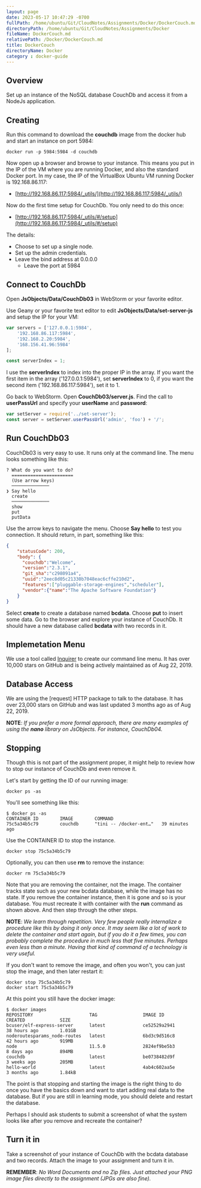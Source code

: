 ```yaml
---
layout: page
date: 2023-05-17 10:47:29 -0700
fullPath: /home/ubuntu/Git/CloudNotes/Assignments/Docker/DockerCouch.md
directoryPath: /home/ubuntu/Git/CloudNotes/Assignments/Docker
fileName: DockerCouch.md
relativePath: /Docker/DockerCouch.md
title: DockerCouch
directoryName: Docker
category : docker-guide
---
```


## Overview

Set up an instance of the NoSQL database CouchDb and access it from a NodeJs application.

## Creating

Run this command to download the **couchdb** image from the docker hub and start an instance on port 5984:

    docker run -p 5984:5984 -d couchdb

Now open up a browser and browse to your instance. This means you put in the IP of the VM where you are running Docker, and also the standard Docker port. In my case, the IP of the VirtualBox Ubuntu VM running Docker is 192.168.86.117:

- [http://192.168.86.117:5984/_utils/](http://192.168.86.117:5984/_utils/)

Now do the first time setup for CouchDb. You only need to do this once:

- [http://192.168.86.117:5984/_utils/#/setup](http://192.168.86.117:5984/_utils/#/setup)

The details:

- Choose to set up a single node.
- Set up the admin credentials.
- Leave the bind address at 0.0.0.0
  - Leave the port at 5984

## Connect to CouchDb

Open **JsObjects/Data/CouchDb03** in WebStorm or your favorite editor.

Use Geany or your favorite text editor to edit **JsObjects/Data/set-server-js** and setup the IP for your VM:

```javascript
var servers = ['127.0.0.1:5984',
    '192.168.86.117:5984',
    '192.168.2.20:5984',
    '168.156.41.96:5984'
];

const serverIndex = 1;
```

I use the **serverIndex** to index into the proper IP in the array. If you want the first item in the array ('127.0.0.1:5984'), set **serverIndex** to 0, if you want the second item ('192.168.86.117:5984'), set it to 1.

Go back to WebStorm. Open **CouchDb03/server.js**. Find the call to **userPassUrl** and specify your **userName** and **password**:

```javascript
var setServer = require('../set-server');
const server = setServer.userPassUrl('admin', 'foo') + '/';
```

## Run CouchDb03

CouchDb03 is very easy to use. It runs only at the command line. The menu looks something like this:

    ? What do you want to do?
      =======================
      (Use arrow keys)
      ──────────────
    ❯ Say hello
      create
      ──────────────
      show
      put
      putData

Use the arrow keys to navigate the menu. Choose **Say hello** to test you connection. It should return, in part, something like this:


```json
{
    "statusCode": 200,
    "body": {
      "couchdb":"Welcome",
      "version":"2.3.1",
      "git_sha":"c298091a4",
      "uuid":"2eec8d05c21330b7048eac6cffe210d2",
      "features":["pluggable-storage-engines","scheduler"],
      "vendor":{"name":"The Apache Software Foundation"}
    }
}  
```

Select **create** to create a database named **bcdata**. Choose **put** to insert some data. Go to the browser and explore your instance of CouchDb. It should have a new database called **bcdata** with two records in it.

## Implemetation Menu

We use a tool called [Inquirer](https://github.com/SBoudrias/Inquirer.js/) to create our command line menu. It has over 10,000 stars on GitHub and is being actively maintained as of Aug 22, 2019.

## Database Access

We are using the [request] HTTP package to talk to the database. It has over 23,000 stars on GitHub and was last updated 3 months ago as of Aug 22, 2019.

**NOTE**: _If you prefer a more formal approach, there are many examples of using the **nano** library on JsObjects. For instance, CouchDb04._

## Stopping

Though this is not part of the assignment proper, it might help to review how to stop our instance of CouchDb and even remove it.

Let's start by getting the ID of our running image:

    docker ps -as

You'll see something like this:

```
$ docker ps -as
CONTAINER ID        IMAGE        COMMAND
75c5a34b5c79        couchdb      "tini -- /docker-ent…"   39 minutes ago  
```

Use the CONTAINER ID to stop the instance.

    docker stop 75c5a34b5c79

Optionally, you can then use **rm** to remove the instance:

    docker rm 75c5a34b5c79

Note that you are removing the container, not the image. The container tracks state such as your new bcdata database, while the image has no state. If you remove the container instance, then it is gone and so is your database. You must recreate it with container with the **run** command as shown above. And then step through the other steps.

**NOTE**: _We learn through repetition. Very few people really internalize a procedure like this by doing it only once. It may seem like a lot of work to delete the container and start again, but if you do it a few times, you can probably complete the procedure in much less that five minutes. Perhaps even less than a minute. Having that kind of command of a technology is very useful._

If you don't want to remove the image, and often you won't, you can just stop the image, and then later restart it:

    docker stop 75c5a34b5c79
    docker start 75c5a34b5c79

At this point you still have the docker image:

    $ docker images
    REPOSITORY                     TAG                 IMAGE ID            CREATED             SIZE
    bcuser/elf-express-server      latest              ce52529a2941        38 hours ago        1.01GB
    noderoutesparams_node-routes   latest              6bd3c9d516c8        42 hours ago        919MB
    node                           11.5.0              2824ef9be5b3        8 days ago          894MB
    couchdb                        latest              be0738482d9f        3 weeks ago         205MB
    hello-world                    latest              4ab4c602aa5e        3 months ago        1.84kB

The point is that stopping and starting the image is the right thing to do once you have the basics down and want to start adding real data to the database. But if you are still in learning mode, you should delete and restart the database.

Perhaps I should ask students to submit a screenshot of what the system looks like after you remove and recreate the container?

## Turn it in

Take a screenshot of your instance of CouchDb with the bcdata database and two records. Attach the image to your assignment and turn it in.

**REMEMBER**: _No Word Documents and no Zip files. Just attached your PNG image files directly to the assignment (JPGs are also fine)._
